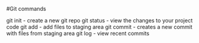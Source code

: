 #Git commands

git init - create  a new git repo
git status - view the changes to your project code
git add - add files to staging area
git commit - creates a new commit with files from staging area
git log - view recent commits
